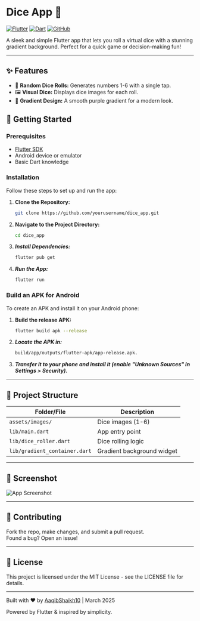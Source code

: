 # Dice App 🎲

[![Flutter](https://img.shields.io/badge/Flutter-02569B?style=for-the-badge&logo=flutter&logoColor=white)](https://flutter.dev)
[![Dart](https://img.shields.io/badge/Dart-0175C2?style=for-the-badge&logo=dart&logoColor=white)](https://dart.dev)
[![GitHub](https://img.shields.io/badge/GitHub-181717?style=for-the-badge&logo=github&logoColor=white)](https://github.com/AaqibShaikh10)

A sleek and simple Flutter app that lets you roll a virtual dice with a stunning gradient background. Perfect for a quick game or decision-making fun!

---

## ✨ Features
- 🎯 **Random Dice Rolls:** Generates numbers 1-6 with a single tap.
- 🖼️ **Visual Dice:** Displays dice images for each roll.
- 🌈 **Gradient Design:** A smooth purple gradient for a modern look.

## 🚀 Getting Started

### Prerequisites
- [Flutter SDK](https://flutter.dev/docs/get-started/install)
- Android device or emulator
- Basic Dart knowledge

### Installation
Follow these steps to set up and run the app:

1. **Clone the Repository:**
   ```bash
   git clone https://github.com/yourusername/dice_app.git

2. **Navigate to the Project Directory:**
    ```bash
    cd dice_app

3. ***Install Dependencies:***
    ```bash
    flutter pub get

4. ***Run the App:***
    ```bash
    flutter run

### Build an APK for Android
To create an APK and install it on your Android phone:

1. **Build the release APK:**
   ```bash
   flutter build apk --release

2. ***Locate the APK in:***
    ```bash
    build/app/outputs/flutter-apk/app-release.apk.

3. ***Transfer it to your phone and install it (enable "Unknown Sources" in Settings > Security).***

---

## 📂 Project Structure
| Folder/File                | Description                                      |
| -------------------------- | ------------------------------------------------ |
| `assets/images/`            | Dice images (1-6)                                |
| `lib/main.dart`             | App entry point                                  |
| `lib/dice_roller.dart`      | Dice rolling logic                               |
| `lib/gradient_container.dart` | Gradient background widget                      |

---

## 📸 Screenshot
![App Screenshot](screenshots/screenshot1.png)

---

## 🤝 Contributing
Fork the repo, make changes, and submit a pull request.  
Found a bug? Open an issue!

---

## 📜 License
This project is licensed under the MIT License - see the LICENSE file for details.

---

Built with ❤️ by [AaqibShaikh10](https://github.com/AaqibShaikh10) | March 2025

Powered by Flutter & inspired by simplicity.

